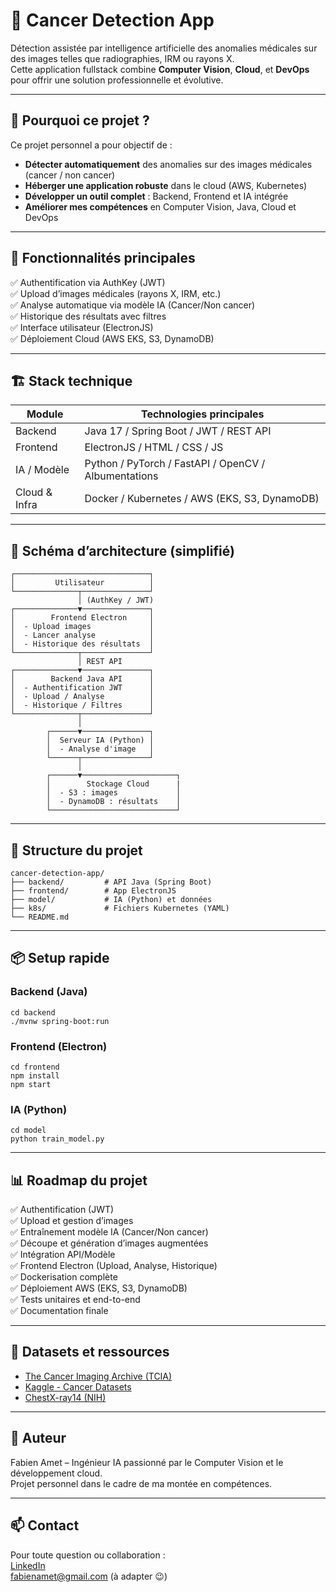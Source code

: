 
# 🧬 Cancer Detection App

Détection assistée par intelligence artificielle des anomalies médicales sur des images telles que radiographies, IRM ou rayons X.  
Cette application fullstack combine **Computer Vision**, **Cloud**, et **DevOps** pour offrir une solution professionnelle et évolutive.

---

## 🌟 Pourquoi ce projet ?

Ce projet personnel a pour objectif de :
- **Détecter automatiquement** des anomalies sur des images médicales (cancer / non cancer)
- **Héberger une application robuste** dans le cloud (AWS, Kubernetes)
- **Développer un outil complet** : Backend, Frontend et IA intégrée
- **Améliorer mes compétences** en Computer Vision, Java, Cloud et DevOps

---

## 🚀 Fonctionnalités principales

✅ Authentification via AuthKey (JWT)  
✅ Upload d’images médicales (rayons X, IRM, etc.)  
✅ Analyse automatique via modèle IA (Cancer/Non cancer)  
✅ Historique des résultats avec filtres  
✅ Interface utilisateur (ElectronJS)  
✅ Déploiement Cloud (AWS EKS, S3, DynamoDB)  

---

## 🏗️ Stack technique

| Module        | Technologies principales                              |
|---------------|--------------------------------------------------------|
| Backend       | Java 17 / Spring Boot / JWT / REST API                |
| Frontend      | ElectronJS / HTML / CSS / JS                           |
| IA / Modèle   | Python / PyTorch / FastAPI / OpenCV / Albumentations   |
| Cloud & Infra | Docker / Kubernetes / AWS (EKS, S3, DynamoDB)          |

---

## 🧩 Schéma d’architecture (simplifié)

```
┌──────────────────────────────┐
│         Utilisateur          │
└──────────────┬───────────────┘
               │ (AuthKey / JWT)
┌──────────────▼───────────────┐
│        Frontend Electron     │
│  - Upload images             │
│  - Lancer analyse            │
│  - Historique des résultats  │
└──────────────┬───────────────┘
               │ REST API
┌──────────────▼───────────────┐
│        Backend Java API      │
│  - Authentification JWT      │
│  - Upload / Analyse          │
│  - Historique / Filtres      │
└──────────────┬───────────────┘
               │
        ┌──────▼───────────────┐
        │  Serveur IA (Python) │
        │  - Analyse d'image   │
        └──────┬───────────────┘
               │
        ┌──────▼─────────────────────┐
        │        Stockage Cloud      |
        │  - S3 : images             │
        │  - DynamoDB : résultats    │
        └────────────────────────────┘
```

---

## 📂 Structure du projet

```
cancer-detection-app/
├── backend/         # API Java (Spring Boot)
├── frontend/        # App ElectronJS
├── model/           # IA (Python) et données
├── k8s/             # Fichiers Kubernetes (YAML)
└── README.md
```

---

## 📦 Setup rapide

### Backend (Java)
```
cd backend
./mvnw spring-boot:run
```

### Frontend (Electron)
```
cd frontend
npm install
npm start
```

### IA (Python)
```
cd model
python train_model.py
```

---

## 📊 Roadmap du projet

✅ Authentification (JWT)  
✅ Upload et gestion d’images  
✅ Entraînement modèle IA (Cancer/Non cancer)  
✅ Découpe et génération d’images augmentées  
✅ Intégration API/Modèle  
✅ Frontend Electron (Upload, Analyse, Historique)  
✅ Dockerisation complète  
✅ Déploiement AWS (EKS, S3, DynamoDB)  
✅ Tests unitaires et end-to-end  
✅ Documentation finale  

---

## 📌 Datasets et ressources

- [The Cancer Imaging Archive (TCIA)](https://www.cancerimagingarchive.net/)
- [Kaggle - Cancer Datasets](https://www.kaggle.com/datasets)
- [ChestX-ray14 (NIH)](https://nihcc.app.box.com/v/ChestXray-NIHCC)

---

## 🙌 Auteur

Fabien Amet – Ingénieur IA passionné par le Computer Vision et le développement cloud.  
Projet personnel dans le cadre de ma montée en compétences.

---

## 📫 Contact

Pour toute question ou collaboration :  
[LinkedIn](www.linkedin.com/in/fabien-a-670883146)  
fabienamet@gmail.com (à adapter 😉)

